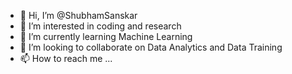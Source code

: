 - 👋 Hi, I’m @ShubhamSanskar
- 👀 I’m interested in coding and research 
- 🌱 I’m currently learning Machine Learning
- 💞️ I’m looking to collaborate on Data Analytics and Data Training 
- 📫 How to reach me ...

<!---
ShubhamSanskar/ShubhamSanskar is a ✨ special ✨ repository because its `README.md` (this file) appears on your GitHub profile.
You can click the Preview link to take a look at your changes.
--->
